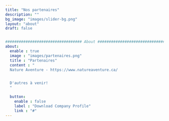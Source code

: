```yaml
---
title: "Nos partenaires"
description: ""
bg_image: "images/slider-bg.png"
layout: "about"
draft: false


################################## About #####################################
about:
  enable : true
  image : "images/partenaires.png"
  title : "Partenaires"
  content : "
  Nature Aventure - https://www.natureaventure.ca/


  D'autres à venir!
  "

  button:
    enable : false
    label : "Download Company Profile"
    link : "#"
---
```

